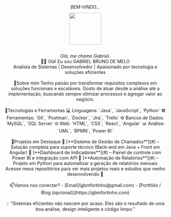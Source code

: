 <!--
**gbmfortinho/gbmfortinho** is a ✨ _special_ ✨ repository because its `README.md` (this file) appears on your GitHub profile.

Here are some ideas to get you started:

- 🔭 I’m currently working on ...
- 🌱 I’m currently learning ...
- 👯 I’m looking to collaborate on ...
- 🤔 I’m looking for help with ...
- 💬 Ask me about ...
- 📫 How to reach me: ...
- 😄 Pronouns: ...
- ⚡ Fun fact: ...
-->
<div align="center"> 
<i>BEM-VINDO... </i>  
<br/>
<img  style="margin: 10px" src="https://icongr.am/devicon/github-original-wordmark.svg?size=148&color=ffffff" width="100" height="100"/>
<br/><br/>
<i> Olá, me chamo Gabriel.</i>
<br/>
</div>

<div align="center">👨‍💻 Olá! Eu sou GABRIEL BRUNO DE MELO <br/>
Analista de Sistemas | Desenvolvedor | Apaixonado por tecnologia e soluções eficientes
</div>
<br/>
<div align="center"> 
🎯Sobre mim
Tenho paixão por transformar requisitos complexos em soluções funcionais e escaláveis. Gosto de atuar desde a análise até a implementação, buscando sempre otimizar processos e agregar valor ao negócio.
<br/></div>
<br/>
<div align="center"> 
🧰Tecnologias e Ferramentas
💻 Linguagens: `Java`, `JavaScript`, `Python`
🛠️ Ferramentas: `Git`, `Postman`, `Docker`, `Jira`, `Trello`
⚙️ Bancos de Dados: `MySQL`, `SQL Server`
🌐 Web: `HTML`, `CSS`, `React`, `Angular`
📊 Análise: `UML`, `BPMN`, `Power BI`
</div>
<br/>
<div align="center"> 
📂Projetos em Destaque
  🔹 [**Sistema de Gestão de Chamados**](#) – Solução completa para suporte técnico (Back-end em Java + Front em Angular)
  🔹 [**Dashboard de Indicadores**](#) – Painel de controle com Power BI e integração com API
  🔹 [**Automação de Relatórios**](#) – Projeto em Python para automatizar a geração de relatórios mensais
   Acesse meus repositórios para ver mais projetos reais e estudos que venho desenvolvendo 🚀
<br/>
</div>
<br/>
<div align="center"> 
📫Vamos nos conectar?
- [Email](gbmfortinho@gmail.com)  
- [Portfólio / Blog (opcional)](https://gbmfortinho.com)
</div>
<br/>
<div align="center">
💡 “Sistemas eficientes não nascem por acaso. Eles são o resultado de uma boa análise, design inteligente e código limpo.”
</div>
